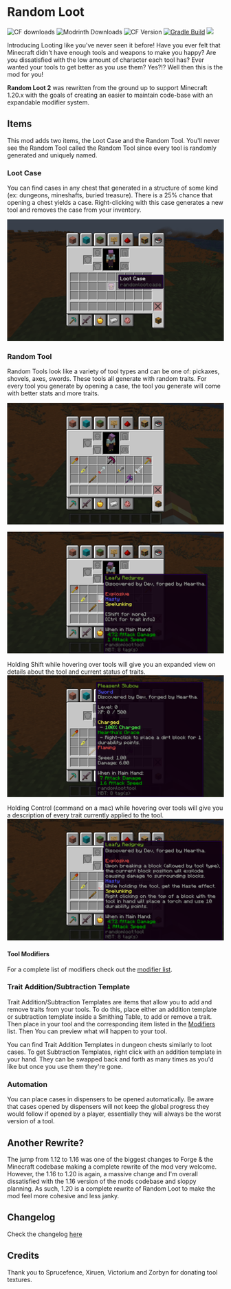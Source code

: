 # Random Loot
![CF downloads](https://cf.way2muchnoise.eu/301631.svg) ![Modrinth Downloads](https://img.shields.io/modrinth/dt/bM2Gf75C?logo=modrinth&label=Modrinth)
 ![CF Version](https://cf.way2muchnoise.eu/versions/301631.svg) [![Gradle Build](https://github.com/TheMarstonConnell/randomloot/actions/workflows/gradle.yml/badge.svg)](https://github.com/TheMarstonConnell/randomloot/actions/workflows/gradle.yml) [![](https://dcbadge.vercel.app/api/server/w7FDgqB?style=flat)](https://discord.gg/w7FDgqB)

Introducing Looting like you've never seen it before! Have you ever felt that Minecraft didn't have enough tools and weapons to make you happy? Are you dissatisfied with the low amount of character each tool has? Ever wanted your tools to get better as you use them? Yes?!? Well then this is the mod for you!

**Random Loot 2** was rewritten from the ground up to support Minecraft 1.20.x with the goals of creating an easier to maintain code-base with an expandable modifier system.

## Items
This mod adds two items, the Loot Case and the Random Tool. You'll never see the Random Tool called the Random Tool since every tool is randomly generated and uniquely named.

### Loot Case
You can find cases in any chest that generated in a structure of some kind (ex: dungeons, mineshafts, buried treasure). There is a 25% chance that opening a chest yields a case. Right-clicking with this case generates a new tool and removes the case from your inventory.

![case in inventory](https://raw.githubusercontent.com/TheMarstonConnell/randomloot/main/.github/assets/case_in_inv.png)

### Random Tool
Random Tools look like a variety of tool types and can be one of: pickaxes, shovels, axes, swords. These tools all generate with random traits. For every tool you generate by opening a case, the tool you generate will come with better stats and more traits.

![tools in inventory](https://raw.githubusercontent.com/TheMarstonConnell/randomloot/main/.github/assets/tools.png)

![tools with information](https://raw.githubusercontent.com/TheMarstonConnell/randomloot/main/.github/assets/info.png)

Holding Shift while hovering over tools will give you an expanded view on details about the tool and current status of traits.
![tools with shift information](https://raw.githubusercontent.com/TheMarstonConnell/randomloot/main/.github/assets/shift_info.png)

Holding Control (command on a mac) while hovering over tools will give you a description of every trait currently applied to the tool.
![tools with control information](https://raw.githubusercontent.com/TheMarstonConnell/randomloot/main/.github/assets/expanded_info.png)

#### Tool Modifiers
For a complete list of modifiers check out the [modifier list](https://github.com/TheMarstonConnell/randomloot/blob/main/MODIFIERS.md).

### Trait Addition/Subtraction Template
Trait Addition/Subtraction Templates are items that allow you to add and remove traits from your tools. To do this, place either an addition template or subtraction template inside a Smithing Table, to add or remove a trait. Then place in your tool and the corresponding item listed in the [Modifiers](https://github.com/TheMarstonConnell/randomloot/blob/main/MODIFIERS.md) list. Then You can preview what will happen to your tool.

You can find Trait Addition Templates in dungeon chests similarly to loot cases. To get Subtraction Templates, right click with an addition template in your hand. They can be swapped back and forth as many times as you'd like but once you use them they're gone.

### Automation

You can place cases in dispensers to be opened automatically. Be aware that cases opened by dispensers will not keep the global progress they would follow if opened by a player, essentially they will always be the worst version of a tool.

## Another Rewrite?
The jump from 1.12 to 1.16 was one of the biggest changes to Forge & the Minecraft codebase making a complete rewrite of the mod very welcome. However, the 1.16 to 1.20 is again, a massive change and I'm overall dissatisfied with the 1.16 version of the mods codebase and sloppy planning. As such, 1.20 is a complete rewrite of Random Loot to make the mod feel more cohesive and less janky.

## Changelog
Check the changelog [here](https://github.com/TheMarstonConnell/randomloot/blob/main/CHANGELOG.md)

## Credits
Thank you to Sprucefence, Xiruen, Victorium and Zorbyn for donating tool textures.
